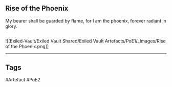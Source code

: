 ## Rise of the Phoenix
My bearer shall be guarded by flame,
for I am the phoenix, forever radiant in glory.
##
![[Exiled-Vault/Exiled Vault Shared/Exiled Vault Artefacts/PoE1/_Images/Rise of the Phoenix.png]]

---
## Tags
#Artefact
#PoE2